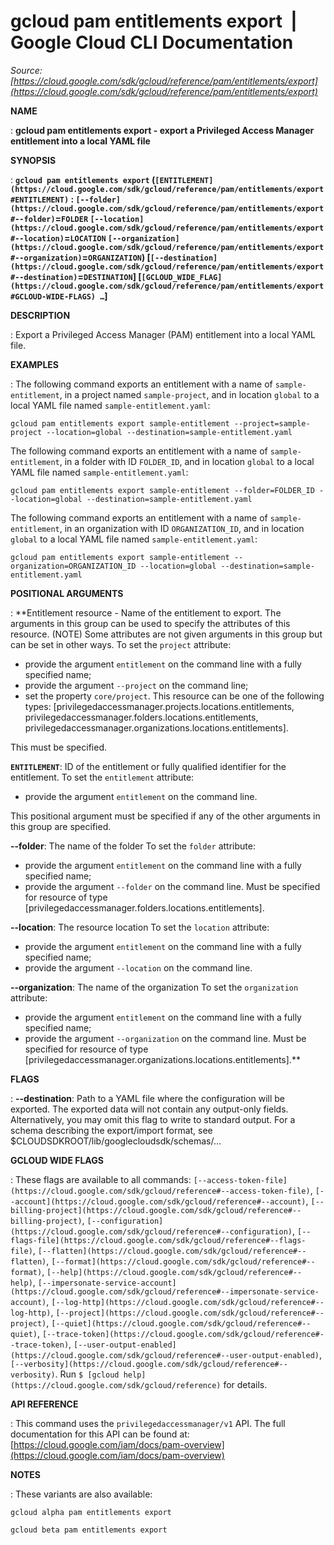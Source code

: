 # gcloud pam entitlements export  |  Google Cloud CLI Documentation

*Source: [https://cloud.google.com/sdk/gcloud/reference/pam/entitlements/export](https://cloud.google.com/sdk/gcloud/reference/pam/entitlements/export)*

**NAME**

: **gcloud pam entitlements export - export a Privileged Access Manager entitlement into a local YAML file**

**SYNOPSIS**

: **`gcloud pam entitlements export` (`[ENTITLEMENT](https://cloud.google.com/sdk/gcloud/reference/pam/entitlements/export#ENTITLEMENT)` : `[--folder](https://cloud.google.com/sdk/gcloud/reference/pam/entitlements/export#--folder)`=`FOLDER` `[--location](https://cloud.google.com/sdk/gcloud/reference/pam/entitlements/export#--location)`=`LOCATION` `[--organization](https://cloud.google.com/sdk/gcloud/reference/pam/entitlements/export#--organization)`=`ORGANIZATION`) [`[--destination](https://cloud.google.com/sdk/gcloud/reference/pam/entitlements/export#--destination)`=`DESTINATION`] [`[GCLOUD_WIDE_FLAG](https://cloud.google.com/sdk/gcloud/reference/pam/entitlements/export#GCLOUD-WIDE-FLAGS) …`]**

**DESCRIPTION**

: Export a Privileged Access Manager (PAM) entitlement into a local YAML file.

**EXAMPLES**

: The following command exports an entitlement with a name of
`sample-entitlement`, in a project named `sample-project`,
and in location `global` to a local YAML file named
`sample-entitlement.yaml`:

```
gcloud pam entitlements export sample-entitlement --project=sample-project --location=global --destination=sample-entitlement.yaml
```

The following command exports an entitlement with a name of
`sample-entitlement`, in a folder with ID
``FOLDER_ID``, and in location
`global` to a local YAML file named
`sample-entitlement.yaml`:

```
gcloud pam entitlements export sample-entitlement --folder=FOLDER_ID --location=global --destination=sample-entitlement.yaml
```

The following command exports an entitlement with a name of
`sample-entitlement`, in an organization with ID
``ORGANIZATION_ID``, and in location
`global` to a local YAML file named
`sample-entitlement.yaml`:

```
gcloud pam entitlements export sample-entitlement --organization=ORGANIZATION_ID --location=global --destination=sample-entitlement.yaml
```

**POSITIONAL ARGUMENTS**

: **Entitlement resource - Name of the entitlement to export. The arguments in this
group can be used to specify the attributes of this resource. (NOTE) Some
attributes are not given arguments in this group but can be set in other ways.
To set the `project` attribute:

- provide the argument `entitlement` on the command line with a fully
specified name;
- provide the argument `--project` on the command line;
- set the property `core/project`. This resource can be one of the
following types: [privilegedaccessmanager.projects.locations.entitlements,
privilegedaccessmanager.folders.locations.entitlements,
privilegedaccessmanager.organizations.locations.entitlements].

This must be specified.

**`ENTITLEMENT`**:
ID of the entitlement or fully qualified identifier for the entitlement.
To set the `entitlement` attribute:

- provide the argument `entitlement` on the command line.

This positional argument must be specified if any of the other arguments in this
group are specified.

**--folder**:
The name of the folder
To set the `folder` attribute:

- provide the argument `entitlement` on the command line with a fully
specified name;
- provide the argument `--folder` on the command line. Must be
specified for resource of type
[privilegedaccessmanager.folders.locations.entitlements].

**--location**:
The resource location
To set the `location` attribute:

- provide the argument `entitlement` on the command line with a fully
specified name;
- provide the argument `--location` on the command line.

**--organization**:
The name of the organization
To set the `organization` attribute:

- provide the argument `entitlement` on the command line with a fully
specified name;
- provide the argument `--organization` on the command line. Must be
specified for resource of type
[privilegedaccessmanager.organizations.locations.entitlements].**

**FLAGS**

: **--destination**:
Path to a YAML file where the configuration will be exported. The exported data
will not contain any output-only fields. Alternatively, you may omit this flag
to write to standard output. For a schema describing the export/import format,
see $CLOUDSDKROOT/lib/googlecloudsdk/schemas/…

**GCLOUD WIDE FLAGS**

: These flags are available to all commands: `[--access-token-file](https://cloud.google.com/sdk/gcloud/reference#--access-token-file)`,
`[--account](https://cloud.google.com/sdk/gcloud/reference#--account)`, `[--billing-project](https://cloud.google.com/sdk/gcloud/reference#--billing-project)`,
`[--configuration](https://cloud.google.com/sdk/gcloud/reference#--configuration)`,
`[--flags-file](https://cloud.google.com/sdk/gcloud/reference#--flags-file)`,
`[--flatten](https://cloud.google.com/sdk/gcloud/reference#--flatten)`, `[--format](https://cloud.google.com/sdk/gcloud/reference#--format)`, `[--help](https://cloud.google.com/sdk/gcloud/reference#--help)`, `[--impersonate-service-account](https://cloud.google.com/sdk/gcloud/reference#--impersonate-service-account)`,
`[--log-http](https://cloud.google.com/sdk/gcloud/reference#--log-http)`,
`[--project](https://cloud.google.com/sdk/gcloud/reference#--project)`, `[--quiet](https://cloud.google.com/sdk/gcloud/reference#--quiet)`, `[--trace-token](https://cloud.google.com/sdk/gcloud/reference#--trace-token)`, `[--user-output-enabled](https://cloud.google.com/sdk/gcloud/reference#--user-output-enabled)`,
`[--verbosity](https://cloud.google.com/sdk/gcloud/reference#--verbosity)`.
Run `$ [gcloud help](https://cloud.google.com/sdk/gcloud/reference)` for details.

**API REFERENCE**

: This command uses the `privilegedaccessmanager/v1` API. The full
documentation for this API can be found at: [https://cloud.google.com/iam/docs/pam-overview](https://cloud.google.com/iam/docs/pam-overview)

**NOTES**

: These variants are also available:

```
gcloud alpha pam entitlements export
```

```
gcloud beta pam entitlements export
```